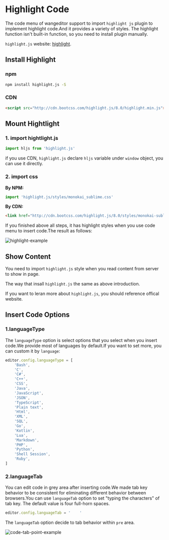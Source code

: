 # Highlight Code
The code menu of wangeditor support to import `highlight js` plugin to implement highlight code.And it provides a variety of styles. The highlight function isn't built-in function, so you need to install plugin manually.

`highlight.js` website: [highlight](https://highlightjs.org/).

## Install Highlight

### npm

```bash
npm install highlight.js -S
```

### CDN
```html
<script src="http://cdn.bootcss.com/highlight.js/8.0/highlight.min.js"></script>
```

## Mount Hightlight
### 1. import hightlight.js

```js
import hljs from 'highlight.js'
```
if you use CDN, `highlight.js` declare `hljs` variable under `window` object, you can use it directly.

### 2. import css
**By NPM:**

```js
import 'highlight.js/styles/monokai_sublime.css'
```
**By CDN:**

```html
<link href="http://cdn.bootcss.com/highlight.js/8.0/styles/monokai-sublime.min.css" rel="stylesheet">
```
If you finished above all steps, it has highlight styles when you use code menu to insert code.The result as follows:

![highlight-example](../../images/highlight-example.png)

## Show Content
You need to import `highlight.js` style when you read content from server to show in page.

The way that insall `highlight.js` the same as above introduction.

If you want to leran more about `highlight.js`, you should reference offical website.

## Insert Code Options
### 1.languageType
The `languageType` option is select options that you select when you insert code.We provide most of languages by default.If you want to set more, you can custom it by `language`:

```js
editor.config.languageType = [
    'Bash',
    'C',
    'C#',
    'C++',
    'CSS',
    'Java',
    'JavaScript',
    'JSON',
    'TypeScript',
    'Plain text',
    'Html',
    'XML',
    'SQL',
    'Go',
    'Kotlin',
    'Lua',
    'Markdown',
    'PHP',
    'Python',
    'Shell Session',
    'Ruby',
]
```
### 2.languageTab
You can edit code in grey area after inserting code.We made tab key behavior to be consistent for eliminating different behavior between browsers.You can use `languageTab` option to set "typing the characters" of tab key. The default value is four full-horn spaces.

```js
editor.config.languageTab = '    '
```

The `languageTab` option decide to tab behavior within `pre` area.

![code-tab-point-example](../../images/code-tab-point-example.png)



 